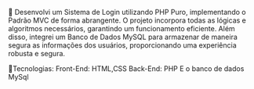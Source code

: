 📌 Desenvolvi um Sistema de Login utilizando PHP Puro, implementando o Padrão MVC de forma abrangente. O projeto incorpora todas as lógicas e algoritmos necessários, garantindo um funcionamento eficiente. Além disso, integrei um Banco de Dados MySQL para armazenar de maneira segura as informações dos usuários, proporcionando uma experiência robusta e segura.
 
 
 
 📌Tecnologias:
 Front-End: HTML,CSS
 Back-End: PHP E o banco de dados MySql
